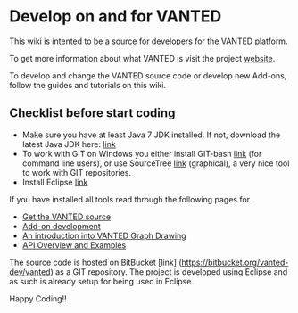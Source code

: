 # Develop on and for VANTED
This wiki is intented to be a source for developers for the VANTED platform. 

To get more information about what VANTED is visit the project [website](https://immersive-analytics.infotech.monash.edu/vanted).

To develop and change the VANTED source code or develop new Add-ons, follow the guides and tutorials on this wiki.

## Checklist before start coding
* Make sure you have at least Java 7 JDK installed. If not, download the latest Java JDK here: [link](http://www.oracle.com/technetwork/java/javase/downloads/index.html)
* To work with GIT on Windows you either install GIT-bash [link](https://msysgit.github.io/) (for command line users), or use SourceTree [link](https://www.sourcetreeapp.com/) (graphical), a very nice tool to work with GIT repositories. 
* Install Eclipse [link](http://www.eclipse.org/downloads/packages/eclipse-ide-java-developers/marsr)

If you have installed all tools read through the following pages for.

* [Get the VANTED source](Sourcecode.md)
* [Add-on development](AddonDevelopment.md)
* [An introduction into VANTED Graph Drawing](VantedSoftwareDesign.md)
* [API Overview and Examples](APIOverviewExamples.md)

The source code is hosted on BitBucket [link] (https://bitbucket.org/vanted-dev/vanted) as a GIT repository. The project is developed using Eclipse and as such is already setup for being used in Eclipse. 


Happy Coding!!